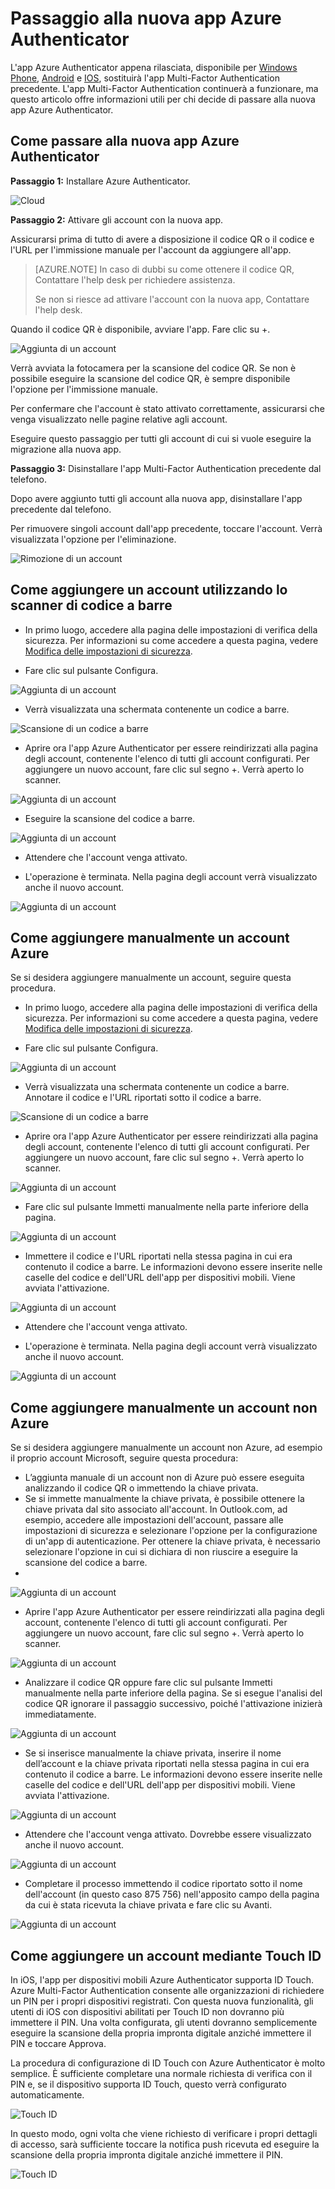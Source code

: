<properties 
	pageTitle="App Azure Authenticator per telefoni cellulari" 
	description="Informazioni su come effettuare l'aggiornamento alla versione più recente di Azure Authenticator." 
	services="multi-factor-authentication" 
	documentationCenter="" 
	authors="billmath" 
	manager="stevenpo" 
	editor="curtland"/>

<tags 
	ms.service="multi-factor-authentication" 
	ms.workload="identity" 
	ms.tgt_pltfrm="na" 
	ms.devlang="na" 
	ms.topic="article" 
	ms.date="02/16/2016" 
	ms.author="billmath"/>



# Passaggio alla nuova app Azure Authenticator

L'app Azure Authenticator appena rilasciata, disponibile per [Windows Phone](http://www.windowsphone.com/it-IT/store/app/azure-authenticator/03a5b2bf-6066-418f-b569-e8aecbc06e50), [Android](https://play.google.com/store/apps/details?id=com.azure.authenticator) e [IOS](https://itunes.apple.com/us/app/azure-authenticator/id983156458), sostituirà l'app Multi-Factor Authentication precedente. L'app Multi-Factor Authentication continuerà a funzionare, ma questo articolo offre informazioni utili per chi decide di passare alla nuova app Azure Authenticator.


## Come passare alla nuova app Azure Authenticator 

**Passaggio 1:** Installare Azure Authenticator.

![Cloud](./media/multi-factor-authentication-azure-authenticator/home.png)

**Passaggio 2:** Attivare gli account con la nuova app.

Assicurarsi prima di tutto di avere a disposizione il codice QR o il codice e l'URL per l'immissione manuale per l'account da aggiungere all'app.

> [AZURE.NOTE] In caso di dubbi su come ottenere il codice QR, Contattare l'help desk per richiedere assistenza.
> 
> Se non si riesce ad attivare l'account con la nuova app, Contattare l'help desk.
>


Quando il codice QR è disponibile, avviare l'app. Fare clic su +.


![Aggiunta di un account](./media/multi-factor-authentication-azure-authenticator/addaccount.png)

Verrà avviata la fotocamera per la scansione del codice QR. Se non è possibile eseguire la scansione del codice QR, è sempre disponibile l'opzione per l'immissione manuale.

Per confermare che l'account è stato attivato correttamente, assicurarsi che venga visualizzato nelle pagine relative agli account.


Eseguire questo passaggio per tutti gli account di cui si vuole eseguire la migrazione alla nuova app.



**Passaggio 3:** Disinstallare l'app Multi-Factor Authentication precedente dal telefono.

Dopo avere aggiunto tutti gli account alla nuova app, disinstallare l'app precedente dal telefono.

Per rimuovere singoli account dall'app precedente, toccare l'account. Verrà visualizzata l'opzione per l'eliminazione.

![Rimozione di un account](./media/multi-factor-authentication-azure-authenticator/remove.png)

## Come aggiungere un account utilizzando lo scanner di codice a barre



- In primo luogo, accedere alla pagina delle impostazioni di verifica della sicurezza. Per informazioni su come accedere a questa pagina, vedere [Modifica delle impostazioni di sicurezza](multi-factor-authentication-end-user-manage-settings.md).

- Fare clic sul pulsante Configura.
 
![Aggiunta di un account](./media/multi-factor-authentication-azure-authenticator/azureauthe.png)

- Verrà visualizzata una schermata contenente un codice a barre.
  
![Scansione di un codice a barre](./media/multi-factor-authentication-azure-authenticator/barcode2.png)

- Aprire ora l'app Azure Authenticator per essere reindirizzati alla pagina degli account, contenente l'elenco di tutti gli account configurati. Per aggiungere un nuovo account, fare clic sul segno +. Verrà aperto lo scanner.

![Aggiunta di un account](./media/multi-factor-authentication-azure-authenticator/addaccount3.png)

- Eseguire la scansione del codice a barre. 

![Aggiunta di un account](./media/multi-factor-authentication-azure-authenticator/scan.png)

- Attendere che l'account venga attivato.

- L'operazione è terminata. Nella pagina degli account verrà visualizzato anche il nuovo account.

![Aggiunta di un account](./media/multi-factor-authentication-azure-authenticator/addaccount2.png)


## Come aggiungere manualmente un account Azure

Se si desidera aggiungere manualmente un account, seguire questa procedura.

- In primo luogo, accedere alla pagina delle impostazioni di verifica della sicurezza. Per informazioni su come accedere a questa pagina, vedere [Modifica delle impostazioni di sicurezza](multi-factor-authentication-end-user-manage-settings.md).

- Fare clic sul pulsante Configura.
 
![Aggiunta di un account](./media/multi-factor-authentication-azure-authenticator/azureauthe.png)

- Verrà visualizzata una schermata contenente un codice a barre. Annotare il codice e l'URL riportati sotto il codice a barre.
  
![Scansione di un codice a barre](./media/multi-factor-authentication-azure-authenticator/barcode2.png)

- Aprire ora l'app Azure Authenticator per essere reindirizzati alla pagina degli account, contenente l'elenco di tutti gli account configurati. Per aggiungere un nuovo account, fare clic sul segno +. Verrà aperto lo scanner.

![Aggiunta di un account](./media/multi-factor-authentication-azure-authenticator/addaccount3.png)

- Fare clic sul pulsante Immetti manualmente nella parte inferiore della pagina.

![Aggiunta di un account](./media/multi-factor-authentication-azure-authenticator/scan.png)

- Immettere il codice e l'URL riportati nella stessa pagina in cui era contenuto il codice a barre. Le informazioni devono essere inserite nelle caselle del codice e dell'URL dell'app per dispositivi mobili. Viene avviata l'attivazione.

![Aggiunta di un account](./media/multi-factor-authentication-azure-authenticator/manual.png)

- Attendere che l'account venga attivato.

- L'operazione è terminata. Nella pagina degli account verrà visualizzato anche il nuovo account.

![Aggiunta di un account](./media/multi-factor-authentication-azure-authenticator/addaccount2.png)

## Come aggiungere manualmente un account non Azure

Se si desidera aggiungere manualmente un account non Azure, ad esempio il proprio account Microsoft, seguire questa procedura:


- L’aggiunta manuale di un account non di Azure può essere eseguita analizzando il codice QR o immettendo la chiave privata.
- Se si immette manualmente la chiave privata, è possibile ottenere la chiave privata dal sito associato all'account. In Outlook.com, ad esempio, accedere alle impostazioni dell'account, passare alle impostazioni di sicurezza e selezionare l'opzione per la configurazione di un'app di autenticazione. Per ottenere la chiave privata, è necessario selezionare l'opzione in cui si dichiara di non riuscire a eseguire la scansione del codice a barre.
- 

![Aggiunta di un account](./media/multi-factor-authentication-azure-authenticator/secretkey.png)

- Aprire l'app Azure Authenticator per essere reindirizzati alla pagina degli account, contenente l'elenco di tutti gli account configurati. Per aggiungere un nuovo account, fare clic sul segno +. Verrà aperto lo scanner.

![Aggiunta di un account](./media/multi-factor-authentication-azure-authenticator/addaccount3.png)

- Analizzare il codice QR oppure fare clic sul pulsante Immetti manualmente nella parte inferiore della pagina. Se si esegue l'analisi del codice QR ignorare il passaggio successivo, poiché l'attivazione inizierà immediatamente.

![Aggiunta di un account](./media/multi-factor-authentication-azure-authenticator/scan.png)

- Se si inserisce manualmente la chiave privata, inserire il nome dell’account e la chiave privata riportati nella stessa pagina in cui era contenuto il codice a barre. Le informazioni devono essere inserite nelle caselle del codice e dell'URL dell'app per dispositivi mobili. Viene avviata l'attivazione.

![Aggiunta di un account](./media/multi-factor-authentication-azure-authenticator/manual.png)

- Attendere che l'account venga attivato. Dovrebbe essere visualizzato anche il nuovo account.

![Aggiunta di un account](./media/multi-factor-authentication-azure-authenticator/msaccount.png)

- Completare il processo immettendo il codice riportato sotto il nome dell'account (in questo caso 875 756) nell'apposito campo della pagina da cui è stata ricevuta la chiave privata e fare clic su Avanti.  

![Aggiunta di un account](./media/multi-factor-authentication-azure-authenticator/verify.png)

## Come aggiungere un account mediante Touch ID
In iOS, l'app per dispositivi mobili Azure Authenticator supporta ID Touch. Azure Multi-Factor Authentication consente alle organizzazioni di richiedere un PIN per i propri dispositivi registrati. Con questa nuova funzionalità, gli utenti di iOS con dispositivi abilitati per Touch ID non dovranno più immettere il PIN. Una volta configurata, gli utenti dovranno semplicemente eseguire la scansione della propria impronta digitale anziché immettere il PIN e toccare Approva.

La procedura di configurazione di ID Touch con Azure Authenticator è molto semplice. È sufficiente completare una normale richiesta di verifica con il PIN e, se il dispositivo supporta ID Touch, questo verrà configurato automaticamente.

![Touch ID](./media/multi-factor-authentication-azure-authenticator/touchid1.png)

In questo modo, ogni volta che viene richiesto di verificare i propri dettagli di accesso, sarà sufficiente toccare la notifica push ricevuta ed eseguire la scansione della propria impronta digitale anziché immettere il PIN.

![Touch ID](./media/multi-factor-authentication-azure-authenticator/touchid2.png)

<!---HONumber=AcomDC_0218_2016-->